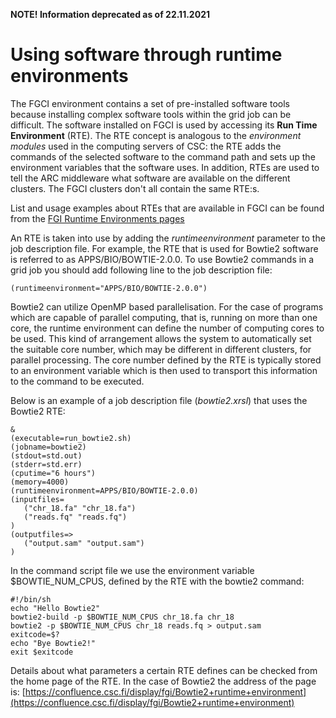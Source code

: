 
**NOTE! Information deprecated as of 22.11.2021**
# Using software through runtime environments

The FGCI environment contains a set of pre-installed software tools
because installing complex software tools within the grid job can be
difficult. The software installed on FGCI is used by accessing its **Run
Time Environment** (RTE). The RTE concept is analogous to the
*environment modules* used in the computing servers of CSC: the RTE adds
the commands of the selected software to the command path and sets up
the environment variables that the software uses. In addition, RTEs are
used to tell the ARC middleware what software are available on the
different clusters. The FGCI clusters don't all contain the same RTE:s.

List and usage examples about RTEs that are available in FGCI can be
found from the [FGI Runtime Environments pages](https://confluence.csc.fi/display/fgi/Runtime+Environments)

An RTE is taken into use by adding the *runtimeenvironment* parameter to
the job description file. For example, the RTE that is used for Bowtie2
software is referred to as APPS/BIO/BOWTIE-2.0.0. To use Bowtie2
commands in a grid job you should add following line to the job
description file:

`(runtimeenvironment="APPS/BIO/BOWTIE-2.0.0")`

Bowtie2 can utilize OpenMP based parallelisation. For the case of
programs which are capable of parallel computing, that is, running on
more than one core, the runtime environment can define the number of
computing cores to be used. This kind of arrangement allows the system
to automatically set the suitable core number, which may be different in
different clusters, for parallel processing. The core number defined by
the RTE is typically stored to an environment variable which is then
used to transport this information to the command to be executed.

Below is an example of a job description file (*bowtie2.xrsl*) that uses
the Bowtie2 RTE:

    &
    (executable=run_bowtie2.sh)
    (jobname=bowtie2)
    (stdout=std.out)
    (stderr=std.err)
    (cputime="6 hours")
    (memory=4000)
    (runtimeenvironment=APPS/BIO/BOWTIE-2.0.0)
    (inputfiles=
       ("chr_18.fa" "chr_18.fa")
       ("reads.fq" "reads.fq")
    )
    (outputfiles=>
       ("output.sam" "output.sam")
    )

In the command script file we use the environment variable
$BOWTIE\_NUM\_CPUS, defined by the RTE with the bowtie2 command:

    #!/bin/sh
    echo "Hello Bowtie2"
    bowtie2-build -p $BOWTIE_NUM_CPUS chr_18.fa chr_18
    bowtie2 -p $BOWTIE_NUM_CPUS chr_18 reads.fq > output.sam
    exitcode=$?
    echo "Bye Bowtie2!"
    exit $exitcode

Details about what parameters a certain RTE defines can be checked from
the home page of the RTE. In the case of Bowtie2 the address of the page
is: [https://confluence.csc.fi/display/fgi/Bowtie2+runtime+environment](https://confluence.csc.fi/display/fgi/Bowtie2+runtime+environment)
